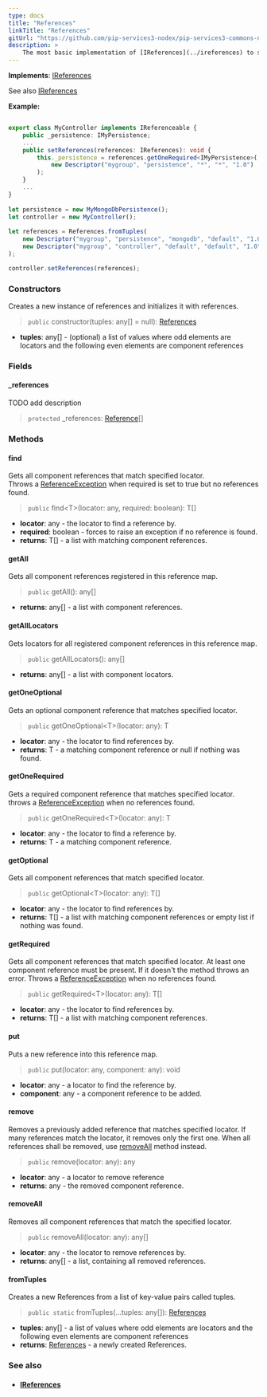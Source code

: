 ```yaml
---
type: docs
title: "References"
linkTitle: "References"
gitUrl: "https://github.com/pip-services3-nodex/pip-services3-commons-nodex"
description: >
    The most basic implementation of [IReferences](../ireferences) to store and locate component references.
---
```


**Implements**: [IReferences](../ireferences)

See also [IReferences](../ireferences)

**Example:**
```typescript

export class MyController implements IReferenceable {
    public _persistence: IMyPersistence;
    ...    
    public setReferences(references: IReferences): void {
        this._persistence = references.getOneRequired<IMyPersistence>(
            new Descriptor("mygroup", "persistence", "*", "*", "1.0")
        );
    }
    ...
}
  
let persistence = new MyMongoDbPersistence();
let controller = new MyController();
  
let references = References.fromTuples(
    new Descriptor("mygroup", "persistence", "mongodb", "default", "1.0"), persistence,
    new Descriptor("mygroup", "controller", "default", "default", "1.0"), controller
);

controller.setReferences(references);

```

### Constructors

Creates a new instance of references and initializes it with references.

> `public` constructor(tuples: any[] = null): [References]()

- **tuples**: any[] - (optional) a list of values where odd elements are locators and the following even elements are component references

### Fields
<span class="hide-title-link">

#### _references
TODO add description
> `protected` _references: [Reference](../reference)[]

</span>

### Methods

#### find
Gets all component references that match specified locator.  
Throws a [ReferenceException](../reference_exception) when required is set to true but no references found.

> `public` find\<T\>(locator: any, required: boolean): T[]

- **locator**: any - the locator to find a reference by.
- **required**: boolean - forces to raise an exception if no reference is found.
- **returns**: T[] - a list with matching component references.

#### getAll
Gets all component references registered in this reference map.

> `public` getAll(): any[]

- **returns**: any[] - a list with component references.

#### getAllLocators
Gets locators for all registered component references in this reference map.

> `public` getAllLocators(): any[]

- **returns**: any[] - a list with component locators.

#### getOneOptional
Gets an optional component reference that matches specified locator.

> `public` getOneOptional\<T\>(locator: any): T

- **locator**: any - the locator to find references by.
- **returns**: T - a matching component reference or null if nothing was found.

#### getOneRequired
Gets a required component reference that matches specified locator.  
throws a [ReferenceException](../reference_exception) when no references found.

> `public` getOneRequired\<T\>(locator: any): T

- **locator**: any - the locator to find a reference by.	 
- **returns**: T - a matching component reference.

#### getOptional
Gets all component references that match specified locator.

> `public` getOptional\<T\>(locator: any): T[]

- **locator**: any - the locator to find references by.	 
- **returns**: T[] - a list with matching component references or empty list if nothing was found.

#### getRequired
Gets all component references that match specified locator.
At least one component reference must be present.
If it doesn't the method throws an error.
Throws a [ReferenceException](../reference_exception) when no references found.

> `public` getRequired\<T\>(locator: any): T[]

- **locator**: any - the locator to find references by.
- **returns**: T[] - a list with matching component references.

#### put
Puts a new reference into this reference map.

> `public` put(locator: any, component: any): void

- **locator**: any - a locator to find the reference by.
- **component**: any - a component reference to be added.


#### remove
Removes a previously added reference that matches specified locator.
If many references match the locator, it removes only the first one.
When all references shall be removed, use [removeAll](#removeall) method instead.

> `public` remove(locator: any): any

- **locator**: any - a locator to remove reference
- **returns**: any - the removed component reference.

#### removeAll
Removes all component references that match the specified locator. 

> `public` removeAll(locator: any): any[]

- **locator**: any - the locator to remove references by.
- **returns**: any[] - a list, containing all removed references.


#### fromTuples
Creates a new References from a list of key-value pairs called tuples.

> `public static` fromTuples(...tuples: any[]): [References](../references)

- **tuples**: any[] - a list of values where odd elements are locators and the following even elements are component references
- **returns**: [References](../references) - a newly created References.


### See also
- #### [IReferences](../ireferences)